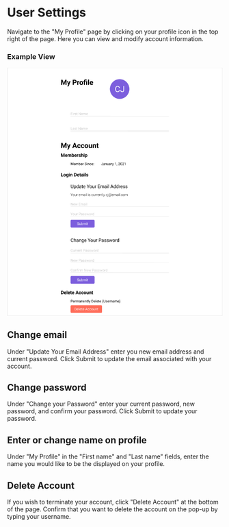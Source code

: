 # User Settings

Navigate to the "My Profile" page by clicking on your profile icon in the top right of the page. Here you can view and modify account information.

### Example View

<!-- TODO: Update image when completely implemented -->

![User Settings](./images/user_settings.png)

## Change email

Under "Update Your Email Address" enter you new email address and current password. Click Submit to update the email associated with your account.

## Change password

Under "Change your Password" enter your current password, new password, and confirm your password. Click Submit to update your password.

## Enter or change name on profile

Under "My Profile" in the "First name" and "Last name" fields, enter the name you would like to be the displayed on your profile.

## Delete Account

If you wish to terminate your account, click "Delete Account" at the bottom of the page. Confirm that you want to delete the account on the pop-up by typing your username.
